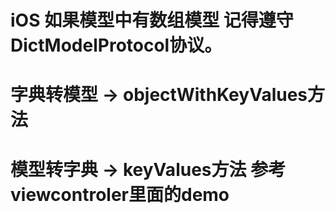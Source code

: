 # iOS 如果模型中有数组模型 记得遵守DictModelProtocol协议。
# 字典转模型 ->  objectWithKeyValues方法
# 模型转字典 -> keyValues方法  参考viewcontroler里面的demo

